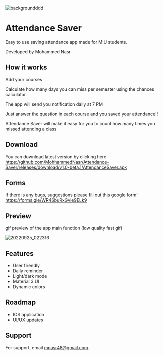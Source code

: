 ![backgroundddd](https://user-images.githubusercontent.com/96019824/192121559-719ec31d-cd35-4f33-bcfd-a63598719fd3.png)



# Attendance Saver

Easy to use saving attendance app made for MIU students.

Developed by Mohammed Nasr


## How it works

Add your courses

Calculate how many days you can miss per semester using the chances calculator

The app will send you notification daily at 7 PM

Just answer the question in each course and you saved your attendance!!

Attendance Saver will make it easy for you to count how many times 
you missed attending a class


## Download

You can download latest version by clicking here
https://github.com/MohhammedNasr/Attendance-Saver/releases/download/v1.0-beta.1/AttendanceSaver.apk


## Forms

If there is any bugs, suggestions please fill out this google form!
https://forms.gle/WR46buRxGvie9ELk9

## Preview

gif preview of the app main function (low quality fast gif)

![20220925_022316](https://user-images.githubusercontent.com/96019824/192123254-806145d9-f8fe-41d2-b45c-30a7b6ccc170.gif)

## Features

- User friendly
- Daily reminder
- Light/dark mode
- Material 3 UI
- Dynamic colors


## Roadmap

- IOS application
- UI/UX updates



## Support

For support, email mnasr48@gmail.com.



